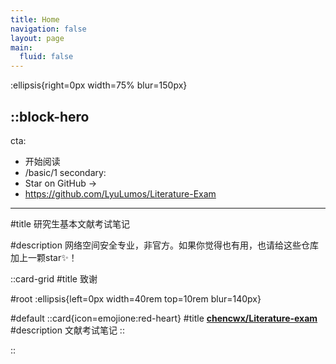```yaml
---
title: Home
navigation: false
layout: page
main:
  fluid: false
---
```


:ellipsis{right=0px width=75% blur=150px}

::block-hero
---
cta:
  - 开始阅读
  - /basic/1
secondary:
  - Star on GitHub →
  - https://github.com/LyuLumos/Literature-Exam
---

#title
研究生基本文献考试笔记

#description
网络空间安全专业，非官方。如果你觉得也有用，也请给这些仓库加上一颗star✨！

::card-grid
#title
致谢

#root
:ellipsis{left=0px width=40rem top=10rem blur=140px}

#default
  ::card{icon=emojione:red-heart}
  #title
  [**chencwx/Literature-exam**](https://github.com/chencwx/Literature-exam)
  #description
  文献考试笔记
  ::

::
